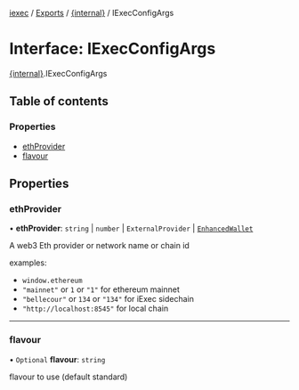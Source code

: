 [iexec](../README.md) / [Exports](../modules.md) / [{internal}](../modules/internal_.md) / IExecConfigArgs

# Interface: IExecConfigArgs

[{internal}](../modules/internal_.md).IExecConfigArgs

## Table of contents

### Properties

- [ethProvider](internal_.IExecConfigArgs.md#ethprovider)
- [flavour](internal_.IExecConfigArgs.md#flavour)

## Properties

### ethProvider

• **ethProvider**: `string` \| `number` \| `ExternalProvider` \| [`EnhancedWallet`](../classes/internal_.EnhancedWallet.md)

A web3 Eth provider or network name or chain id

examples:
- `window.ethereum`
- `"mainnet"` or `1` or `"1"` for ethereum mainnet
- `"bellecour"` or `134` or `"134"` for iExec sidechain
- `"http://localhost:8545"` for local chain

___

### flavour

• `Optional` **flavour**: `string`

flavour to use (default standard)

